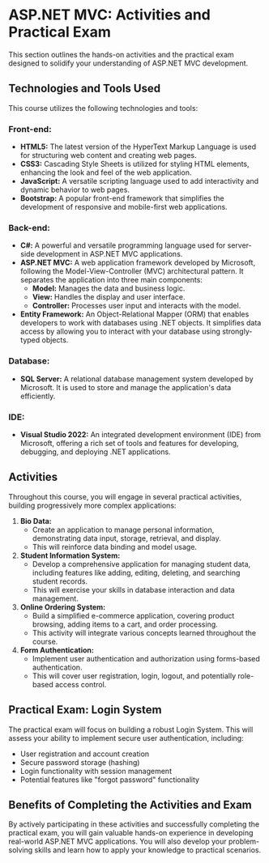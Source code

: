 # ASP.NET MVC: Activities and Practical Exam

This section outlines the hands-on activities and the practical exam designed to solidify your understanding of ASP.NET MVC development.

## **Technologies and Tools Used**

This course utilizes the following technologies and tools:

### **Front-end:**
- **HTML5:** The latest version of the HyperText Markup Language is used for structuring web content and creating web pages.
- **CSS3:** Cascading Style Sheets is utilized for styling HTML elements, enhancing the look and feel of the web application.
- **JavaScript:** A versatile scripting language used to add interactivity and dynamic behavior to web pages.
- **Bootstrap:** A popular front-end framework that simplifies the development of responsive and mobile-first web applications.

### **Back-end:**
- **C#:** A powerful and versatile programming language used for server-side development in ASP.NET MVC applications.
- **ASP.NET MVC:** A web application framework developed by Microsoft, following the Model-View-Controller (MVC) architectural pattern. It separates the application into three main components:
  - **Model:** Manages the data and business logic.
  - **View:** Handles the display and user interface.
  - **Controller:** Processes user input and interacts with the model.
- **Entity Framework:** An Object-Relational Mapper (ORM) that enables developers to work with databases using .NET objects. It simplifies data access by allowing you to interact with your database using strongly-typed objects.

### **Database:**
- **SQL Server:** A relational database management system developed by Microsoft. It is used to store and manage the application's data efficiently.

### **IDE:**
- **Visual Studio 2022:** An integrated development environment (IDE) from Microsoft, offering a rich set of tools and features for developing, debugging, and deploying .NET applications.

## **Activities**

Throughout this course, you will engage in several practical activities, building progressively more complex applications:

1. **Bio Data:** 
   - Create an application to manage personal information, demonstrating data input, storage, retrieval, and display. 
   - This will reinforce data binding and model usage.
2. **Student Information System:** 
   - Develop a comprehensive application for managing student data, including features like adding, editing, deleting, and searching student records. 
   - This will exercise your skills in database interaction and data management.
3. **Online Ordering System:** 
   - Build a simplified e-commerce application, covering product browsing, adding items to a cart, and order processing. 
   - This activity will integrate various concepts learned throughout the course.
4. **Form Authentication:** 
   - Implement user authentication and authorization using forms-based authentication. 
   - This will cover user registration, login, logout, and potentially role-based access control.

## **Practical Exam: Login System**

The practical exam will focus on building a robust Login System. This will assess your ability to implement secure user authentication, including:

- User registration and account creation
- Secure password storage (hashing)
- Login functionality with session management
- Potential features like "forgot password" functionality

## **Benefits of Completing the Activities and Exam**

By actively participating in these activities and successfully completing the practical exam, you will gain valuable hands-on experience in developing real-world ASP.NET MVC applications. You will also develop your problem-solving skills and learn how to apply your knowledge to practical scenarios.
